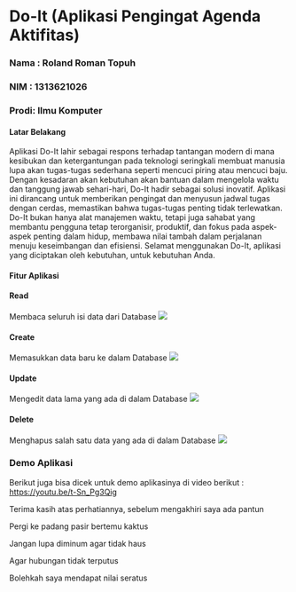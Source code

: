 # Do-It (Aplikasi Pengingat Agenda Aktifitas)

### Nama : Roland Roman Topuh
### NIM  : 1313621026
### Prodi: Ilmu Komputer

#### Latar Belakang
Aplikasi Do-It lahir sebagai respons terhadap tantangan modern di mana kesibukan dan ketergantungan pada teknologi seringkali membuat manusia lupa akan tugas-tugas sederhana seperti mencuci piring atau mencuci baju. Dengan kesadaran akan kebutuhan akan bantuan dalam mengelola waktu dan tanggung jawab sehari-hari, Do-It hadir sebagai solusi inovatif. Aplikasi ini dirancang untuk memberikan pengingat dan menyusun jadwal tugas dengan cerdas, memastikan bahwa tugas-tugas penting tidak terlewatkan. Do-It bukan hanya alat manajemen waktu, tetapi juga sahabat yang membantu pengguna tetap terorganisir, produktif, dan fokus pada aspek-aspek penting dalam hidup, membawa nilai tambah dalam perjalanan menuju keseimbangan dan efisiensi. Selamat menggunakan Do-It, aplikasi yang diciptakan oleh kebutuhan, untuk kebutuhan Anda.

#### Fitur Aplikasi
#### Read
Membaca seluruh isi data dari Database
![](https://github.com/RolandRoman/UAS_MobCom_RolandRoman/blob/master/Release/Read%20Task.jpeg)

#### Create
Memasukkan data baru ke dalam Database
![](https://github.com/RolandRoman/UAS_MobCom_RolandRoman/blob/master/Release/Create%20Task.jpeg)

#### Update
Mengedit data lama yang ada di dalam Database
![](https://github.com/RolandRoman/UAS_MobCom_RolandRoman/blob/master/Release/Update%20Task.jpeg)

#### Delete
Menghapus salah satu data yang ada di dalam Database
![](https://github.com/RolandRoman/UAS_MobCom_RolandRoman/blob/master/Release/Delete%20Task.jpeg)

### Demo Aplikasi
Berikut juga bisa dicek untuk demo aplikasinya di video berikut : https://youtu.be/t-Sn_Pg3Qig

Terima kasih atas perhatiannya, sebelum mengakhiri saya ada pantun


Pergi ke padang pasir bertemu kaktus


Jangan lupa diminum agar tidak haus


Agar hubungan tidak terputus


Bolehkah saya mendapat nilai seratus
